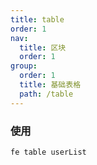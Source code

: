 ```yaml
---
title: table
order: 1
nav:
  title: 区块
  order: 1
group:
  order: 1
  title: 基础表格
  path: /table
---
```


### 使用

```sh
fe table userList
```
<code src="./components/index.tsx"></code>

